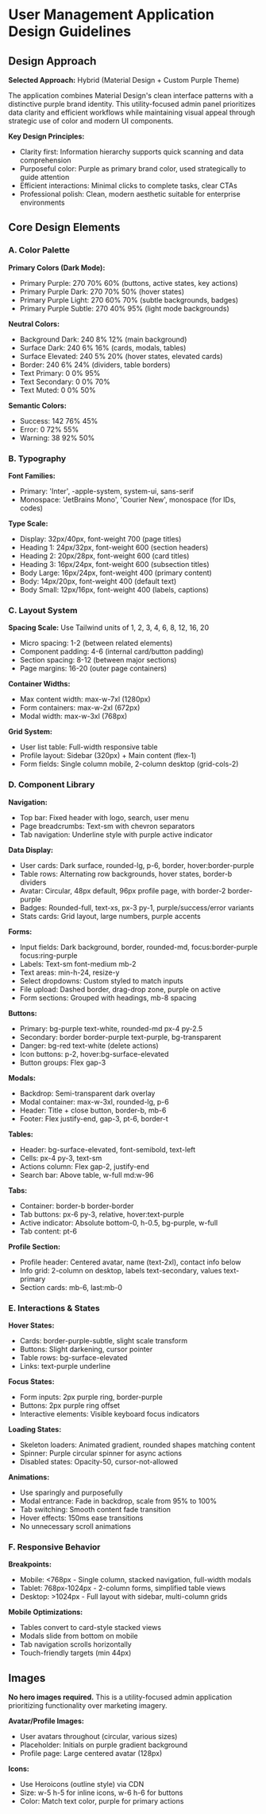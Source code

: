 # User Management Application Design Guidelines

## Design Approach

**Selected Approach:** Hybrid (Material Design + Custom Purple Theme)

The application combines Material Design's clean interface patterns with a distinctive purple brand identity. This utility-focused admin panel prioritizes data clarity and efficient workflows while maintaining visual appeal through strategic use of color and modern UI components.

**Key Design Principles:**
- Clarity first: Information hierarchy supports quick scanning and data comprehension
- Purposeful color: Purple as primary brand color, used strategically to guide attention
- Efficient interactions: Minimal clicks to complete tasks, clear CTAs
- Professional polish: Clean, modern aesthetic suitable for enterprise environments

## Core Design Elements

### A. Color Palette

**Primary Colors (Dark Mode):**
- Primary Purple: 270 70% 60% (buttons, active states, key actions)
- Primary Purple Dark: 270 70% 50% (hover states)
- Primary Purple Light: 270 60% 70% (subtle backgrounds, badges)
- Primary Purple Subtle: 270 40% 95% (light mode backgrounds)

**Neutral Colors:**
- Background Dark: 240 8% 12% (main background)
- Surface Dark: 240 6% 16% (cards, modals, tables)
- Surface Elevated: 240 5% 20% (hover states, elevated cards)
- Border: 240 6% 24% (dividers, table borders)
- Text Primary: 0 0% 95%
- Text Secondary: 0 0% 70%
- Text Muted: 0 0% 50%

**Semantic Colors:**
- Success: 142 76% 45%
- Error: 0 72% 55%
- Warning: 38 92% 50%

### B. Typography

**Font Families:**
- Primary: 'Inter', -apple-system, system-ui, sans-serif
- Monospace: 'JetBrains Mono', 'Courier New', monospace (for IDs, codes)

**Type Scale:**
- Display: 32px/40px, font-weight 700 (page titles)
- Heading 1: 24px/32px, font-weight 600 (section headers)
- Heading 2: 20px/28px, font-weight 600 (card titles)
- Heading 3: 16px/24px, font-weight 600 (subsection titles)
- Body Large: 16px/24px, font-weight 400 (primary content)
- Body: 14px/20px, font-weight 400 (default text)
- Body Small: 12px/16px, font-weight 400 (labels, captions)

### C. Layout System

**Spacing Scale:** Use Tailwind units of 1, 2, 3, 4, 6, 8, 12, 16, 20
- Micro spacing: 1-2 (between related elements)
- Component padding: 4-6 (internal card/button padding)
- Section spacing: 8-12 (between major sections)
- Page margins: 16-20 (outer page containers)

**Container Widths:**
- Max content width: max-w-7xl (1280px)
- Form containers: max-w-2xl (672px)
- Modal width: max-w-3xl (768px)

**Grid System:**
- User list table: Full-width responsive table
- Profile layout: Sidebar (320px) + Main content (flex-1)
- Form fields: Single column mobile, 2-column desktop (grid-cols-2)

### D. Component Library

**Navigation:**
- Top bar: Fixed header with logo, search, user menu
- Page breadcrumbs: Text-sm with chevron separators
- Tab navigation: Underline style with purple active indicator

**Data Display:**
- User cards: Dark surface, rounded-lg, p-6, border, hover:border-purple
- Table rows: Alternating row backgrounds, hover states, border-b dividers
- Avatar: Circular, 48px default, 96px profile page, with border-2 border-purple
- Badges: Rounded-full, text-xs, px-3 py-1, purple/success/error variants
- Stats cards: Grid layout, large numbers, purple accents

**Forms:**
- Input fields: Dark background, border, rounded-md, focus:border-purple focus:ring-purple
- Labels: Text-sm font-medium mb-2
- Text areas: min-h-24, resize-y
- Select dropdowns: Custom styled to match inputs
- File upload: Dashed border, drag-drop zone, purple on active
- Form sections: Grouped with headings, mb-8 spacing

**Buttons:**
- Primary: bg-purple text-white, rounded-md px-4 py-2.5
- Secondary: border border-purple text-purple, bg-transparent
- Danger: bg-red text-white (delete actions)
- Icon buttons: p-2, hover:bg-surface-elevated
- Button groups: Flex gap-3

**Modals:**
- Backdrop: Semi-transparent dark overlay
- Modal container: max-w-3xl, rounded-lg, p-6
- Header: Title + close button, border-b, mb-6
- Footer: Flex justify-end, gap-3, pt-6, border-t

**Tables:**
- Header: bg-surface-elevated, font-semibold, text-left
- Cells: px-4 py-3, text-sm
- Actions column: Flex gap-2, justify-end
- Search bar: Above table, w-full md:w-96

**Tabs:**
- Container: border-b border-border
- Tab buttons: px-6 py-3, relative, hover:text-purple
- Active indicator: Absolute bottom-0, h-0.5, bg-purple, w-full
- Tab content: pt-6

**Profile Section:**
- Profile header: Centered avatar, name (text-2xl), contact info below
- Info grid: 2-column on desktop, labels text-secondary, values text-primary
- Section cards: mb-6, last:mb-0

### E. Interactions & States

**Hover States:**
- Cards: border-purple-subtle, slight scale transform
- Buttons: Slight darkening, cursor pointer
- Table rows: bg-surface-elevated
- Links: text-purple underline

**Focus States:**
- Form inputs: 2px purple ring, border-purple
- Buttons: 2px purple ring offset
- Interactive elements: Visible keyboard focus indicators

**Loading States:**
- Skeleton loaders: Animated gradient, rounded shapes matching content
- Spinner: Purple circular spinner for async actions
- Disabled states: Opacity-50, cursor-not-allowed

**Animations:**
- Use sparingly and purposefully
- Modal entrance: Fade in backdrop, scale from 95% to 100%
- Tab switching: Smooth content fade transition
- Hover effects: 150ms ease transitions
- No unnecessary scroll animations

### F. Responsive Behavior

**Breakpoints:**
- Mobile: <768px - Single column, stacked navigation, full-width modals
- Tablet: 768px-1024px - 2-column forms, simplified table views
- Desktop: >1024px - Full layout with sidebar, multi-column grids

**Mobile Optimizations:**
- Tables convert to card-style stacked views
- Modals slide from bottom on mobile
- Tab navigation scrolls horizontally
- Touch-friendly targets (min 44px)

## Images

**No hero images required.** This is a utility-focused admin application prioritizing functionality over marketing imagery.

**Avatar/Profile Images:**
- User avatars throughout (circular, various sizes)
- Placeholder: Initials on purple gradient background
- Profile page: Large centered avatar (128px)

**Icons:**
- Use Heroicons (outline style) via CDN
- Size: w-5 h-5 for inline icons, w-6 h-6 for buttons
- Color: Match text color, purple for primary actions